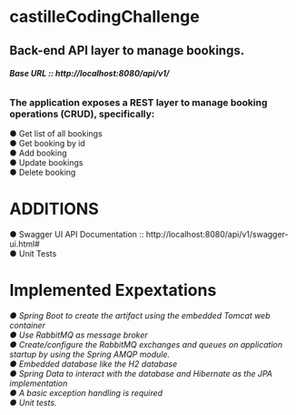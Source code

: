# castilleCodingChallenge

## Back-end API layer to manage bookings. 

###### ***Base URL :: http://localhost:8080/api/v1/***

### The application exposes a REST layer to manage booking operations (CRUD), specifically:
● Get list of all bookings<br/>
● Get booking by id<br/>
● Add booking<br/>
● Update bookings<br/>
● Delete booking<br/>



# **ADDITIONS**
● Swagger UI API Documentation :: http://localhost:8080/api/v1/swagger-ui.html#<br/>
● Unit Tests


# Implemented Expextations

_● Spring Boot to create the artifact using the embedded Tomcat web container<br/>
● Use RabbitMQ as message broker <br/>
● Create/configure the RabbitMQ exchanges and queues on application startup by using the Spring AMQP module.<br/>
● Embedded database like the H2 database<br/>
● Spring Data to interact with the database and Hibernate as the JPA implementation<br/>
● A basic exception handling is required<br/>
● Unit tests._
